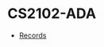 # CS2102-ADA

- [Records](https://drive.google.com/drive/folders/1NLe0SPuc1pr5NwINsqkAvd4q-xVdd1_e)
